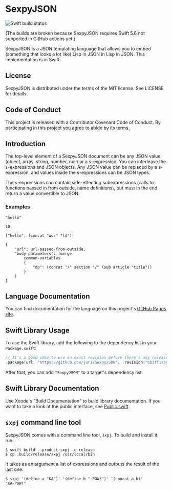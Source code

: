 # SexpyJSON

![Swift build status](https://github.com/juri/SexpyJSON/actions/workflows/swift.yml/badge.svg)

(The builds are broken because SexpyJSON requires Swift 5.6 not supported in GitHub actions yet.)

SexpyJSON is a JSON templating language that allows you to embed (something that looks a lot like) Lisp in
JSON in Lisp in JSON. This implementation is in Swift.

## License

SexpyJSON is distributed under the terms of the MIT license. See LICENSE for details.

## Code of Conduct

This project is released with a Contributor Covenant Code of Conduct. By participating in this project you agree 
to abide by its terms.

## Introduction

The top-level element of a SexpyJSON document can be any JSON value (object, array, string, number, null) or
a s-expression. You can interleave the s-expressions and JSON objects. Any JSON value can be replaced by a
s-expression, and values inside the s-expressions can be JSON types. 

The s-expressions can contain side-effecting subexpressions (calls to functions passed in from outside,
name definitions), but must in the end return a value convertible to JSON.

### Examples

```
"hello"
```

```
10
```

```
["hello", (concat "wor" "ld")]
```

```
{
    "url": url-passed-from-outside,
    "body-parameters": (merge
        common-variables
        {
            "dp": (concat "/" section "/" (sub article "title"))
        }
    )
}
```

## Language Documentation

You can find documentation for the language on this project's [GitHub Pages site](https://juri.github.io/SexpyJSON/).

## Swift Library Usage

To use the Swift library, add the following to the dependency list in your `Package.swift`:

```swift
// It's a good idea to use an exact revision before there's any releases
.package(url: "https://github.com/juri/SexpyJSON", .revision("bb3ff1736798a7bafa9da1e33de3c5a8e5a7dc7e"))
```

After that, you can add `"SexpyJSON"` to a target's dependency list.

## Swift Library Documentation

Use Xcode's "Build Documentation" to build library documentation. If you want to take a look at the public interface,
see [Public.swift](https://github.com/juri/SexpyJSON/blob/main/Sources/SexpyJSON/Public.swift).

## `sxpj` command line tool

SexpyJSON comes with a command line tool, `sxpj`. To build and install it, run:

```shell
$ swift build --product sxpj -c release
$ cp .build/release/sxpj /usr/local/bin
```

It takes as an argument a list of expressions and outputs the result of the last one:

```shell
$ sxpj '(define a "KA")' '(define b "-POW!")' '(concat a b)'
"KA-POW!"
```
